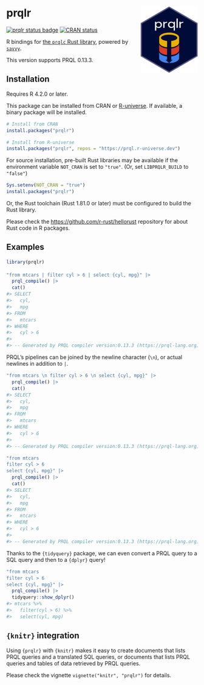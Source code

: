 
<!-- README.md is generated from README.Rmd. Please edit that file -->

# prqlr <img src="man/figures/logo.png" align="right" width="150"/>

<!-- badges: start -->

[![prqlr status
badge](https://prql.r-universe.dev/badges/prqlr)](https://prql.r-universe.dev)
[![CRAN
status](https://www.r-pkg.org/badges/version/prqlr)](https://CRAN.R-project.org/package=prqlr)
<!-- badges: end -->

R bindings for [the `prqlc` Rust library](https://github.com/prql/prql),
powered by [`savvy`](https://github.com/yutannihilation/savvy).

This version supports PRQL 0.13.3.

## Installation

Requires R 4.2.0 or later.

This package can be installed from CRAN or
[R-universe](https://prql.r-universe.dev/prqlr). If available, a binary
package will be installed.

``` r
# Install from CRAN
install.packages("prqlr")
```

``` r
# Install from R-universe
install.packages("prqlr", repos = "https://prql.r-universe.dev")
```

For source installation, pre-built Rust libraries may be available if
the environment variable `NOT_CRAN` is set to `"true"`. (Or, set
`LIBPRQLR_BUILD` to `"false"`)

``` r
Sys.setenv(NOT_CRAN = "true")
install.packages("prqlr")
```

Or, the Rust toolchain (Rust 1.81.0 or later) must be configured to
build the Rust library.

Please check the <https://github.com/r-rust/hellorust> repository for
about Rust code in R packages.

## Examples

``` r
library(prqlr)

"from mtcars | filter cyl > 6 | select {cyl, mpg}" |>
  prql_compile() |>
  cat()
#> SELECT
#>   cyl,
#>   mpg
#> FROM
#>   mtcars
#> WHERE
#>   cyl > 6
#> 
#> -- Generated by PRQL compiler version:0.13.3 (https://prql-lang.org)
```

PRQL’s pipelines can be joined by the newline character (`\n`), or
actual newlines in addition to `|`.

``` r
"from mtcars \n filter cyl > 6 \n select {cyl, mpg}" |>
  prql_compile() |>
  cat()
#> SELECT
#>   cyl,
#>   mpg
#> FROM
#>   mtcars
#> WHERE
#>   cyl > 6
#> 
#> -- Generated by PRQL compiler version:0.13.3 (https://prql-lang.org)
```

``` r
"from mtcars
filter cyl > 6
select {cyl, mpg}" |>
  prql_compile() |>
  cat()
#> SELECT
#>   cyl,
#>   mpg
#> FROM
#>   mtcars
#> WHERE
#>   cyl > 6
#> 
#> -- Generated by PRQL compiler version:0.13.3 (https://prql-lang.org)
```

Thanks to the `{tidyquery}` package, we can even convert a PRQL query to
a SQL query and then to a `{dplyr}` query!

``` r
"from mtcars
filter cyl > 6
select {cyl, mpg}" |>
  prql_compile() |>
  tidyquery::show_dplyr()
#> mtcars %>%
#>   filter(cyl > 6) %>%
#>   select(cyl, mpg)
```

## `{knitr}` integration

Using `{prqlr}` with `{knitr}` makes it easy to create documents that
lists PRQL queries and a translated SQL queries, or documents that lists
PRQL queries and tables of data retrieved by PRQL queries.

Please check the vignette `vignette("knitr", "prqlr")` for details.
